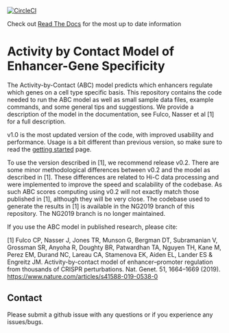 [![CircleCI](https://dl.circleci.com/status-badge/img/gh/broadinstitute/ABC-Enhancer-Gene-Prediction/tree/dev.svg?style=svg)](https://dl.circleci.com/status-badge/redirect/gh/broadinstitute/ABC-Enhancer-Gene-Prediction/tree/dev)

Check out [Read The Docs](https://abc-enhancer-gene-prediction.readthedocs.io/en/latest/) for the most up to date information

# Activity by Contact Model of Enhancer-Gene Specificity

The Activity-by-Contact (ABC) model predicts which enhancers regulate which genes on a cell type specific basis. This repository contains the code needed to run the ABC model as well as small sample data files, example commands, and some general tips and suggestions. We provide a description of the model in the documentation, see Fulco, Nasser et al [1] for a full description.

v1.0 is the  most updated version of the code, with improved usability and performance. Usage is a bit different than previous version, so make sure to read the [getting started](https://abc-enhancer-gene-prediction.readthedocs.io/en/latest/usage/getting_started.html#) page.

To use the version described in [1], we recommend release v0.2. There are some minor methodological differences between v0.2 and the model as described in [1]. These differences are related to Hi-C data processing and were implemented to improve the speed and scalability of the codebase. As such ABC scores computing using v0.2 will not exactly match those published in [1], although they will be very close. The codebase used to generate the results in [1] is available in the NG2019 branch of this repository. The NG2019 branch is no longer maintained.

If you use the ABC model in published research, please cite:

[1] Fulco CP, Nasser J, Jones TR, Munson G, Bergman DT, Subramanian V, Grossman SR, Anyoha R, Doughty BR, Patwardhan TA, Nguyen TH, Kane M, Perez EM, Durand NC, Lareau CA, Stamenova EK, Aiden EL, Lander ES & Engreitz JM. Activity-by-contact model of enhancer–promoter regulation from thousands of CRISPR perturbations. Nat. Genet. 51, 1664–1669 (2019). https://www.nature.com/articles/s41588-019-0538-0

## Contact
Please submit a github issue with any questions or if you experience any issues/bugs. 


